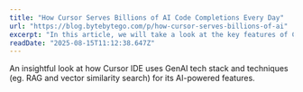 ```yaml
---
title: "How Cursor Serves Billions of AI Code Completions Every Day"
url: "https://blog.bytebytego.com/p/how-cursor-serves-billions-of-ai"
excerpt: "In this article, we will take a look at the key features of Cursor, how those features work, and the infrastructure stack that powers it."
readDate: "2025-08-15T11:12:38.647Z"
---
```


An insightful look at how Cursor IDE uses GenAI tech stack and techniques (eg. RAG and vector similarity search) for its AI-powered features. 
